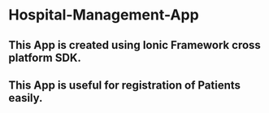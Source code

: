 # Hospital-Management-App
## This App is created using Ionic Framework cross platform SDK.
## This App is useful for registration of Patients easily.
